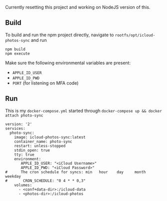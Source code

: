 Currently resetting this project and working on NodeJS version of this.

## Build

To build and run the npm project directly, navigate to `rootfs/opt/icloud-photos-sync` and run
```
npm build
npm execute
```

Make sure the following environmental variables are present:
 - `APPLE_ID_USER`
 - `APPLE_ID_PWD`
 - `PORT` (for listening on MFA code)

## Run

This is my `docker-compose.yml` started through `docker-compose up && docker attach photo-sync`

```
version: '2'
services:
  photo-sync:
    image: icloud-photos-sync:latest
    container_name: photo-sync
    restart: unless-stopped
    stdin_open: true
    tty: true
    environment:
       APPLE_ID_USER: "<iCloud Username>"
       APPLE_ID_PWD: "<iCloud Password>"
#      The cron schedule for syncs: min   hour    day     month   weekday
#       CRON_SCHEDULE: "0 4 * * 0,3"
    volumes:
      - <conf+data-dir>:/icloud-data
      - <photos-dir>:/icloud-photos
```
